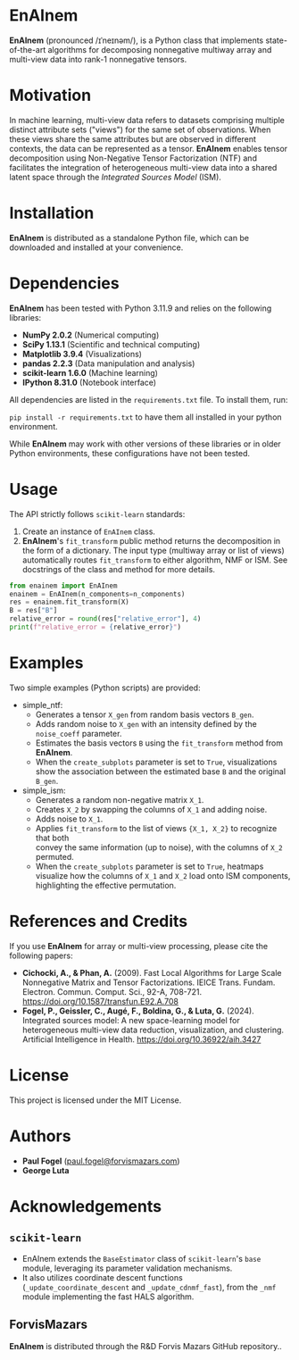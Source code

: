 # EnAInem
**EnAInem** (pronounced /ɪˈneɪnəm/), is a Python class that implements state-of-the-art algorithms 
for decomposing nonnegative multiway array and multi-view data into rank-1 nonnegative tensors.
  
# Motivation
In machine learning, multi-view data refers to datasets comprising multiple distinct attribute sets 
("views") for the same set of observations. When these views share the same attributes but are observed 
in different contexts, the data can be represented as a tensor. **EnAInem** enables tensor decomposition 
using Non-Negative Tensor Factorization (NTF) and facilitates the integration of heterogeneous 
multi-view data into a shared latent space through the *Integrated Sources Model* (ISM).

# Installation
**EnAInem** is distributed as a standalone Python file, which can be downloaded and installed at your convenience.

# Dependencies
**EnAInem** has been tested with Python 3.11.9 and relies on the following libraries:
- **NumPy 2.0.2** (Numerical computing)
- **SciPy 1.13.1** (Scientific and technical computing)
- **Matplotlib 3.9.4** (Visualizations)
- **pandas 2.2.3** (Data manipulation and analysis)
- **scikit-learn 1.6.0** (Machine learning)
- **IPython 8.31.0** (Notebook interface)

All dependencies are listed in the `requirements.txt` file. To install them, run:

 `pip install -r requirements.txt` to have them all installed in your python environment.

While **EnAInem** may work with other versions of these libraries or in older Python environments, 
these configurations have not been tested. 

# Usage
The API strictly follows `scikit-learn` standards:
1. Create an instance of `EnAInem` class.
2. **EnAInem**'s `fit_transform` public method returns the decomposition in the form of a dictionary. The input type (multiway array or list of views) automatically routes `fit_transform` to either algorithm, NMF or ISM. See docstrings of the class and method for more details.
  ```python
  from enainem import EnAInem
  enainem = EnAInem(n_components=n_components)
  res = enainem.fit_transform(X)
  B = res["B"]
  relative_error = round(res["relative_error"], 4)
  print(f"relative_error = {relative_error}")
  ```
 
# Examples
Two simple examples (Python scripts) are provided:
- simple_ntf:
    - Generates a tensor `X_gen` from random basis vectors `B_gen`. 
    - Adds random noise to `X_gen` with an intensity defined by the `noise_coeff` parameter.
    - Estimates the basis vectors `B` using the `fit_transform` method from **EnAInem**.
    - When the `create_subplots` parameter is set to `True`, visualizations show the association 
      between the estimated base `B` and the original `B_gen`.
- simple_ism:
    - Generates a random non-negative matrix `X_1`.
    - Creates `X_2` by swapping the columns of `X_1` and adding noise.
    - Adds noise to `X_1`.
    - Applies `fit_transform` to the list of views `{X_1, X_2}` to recognize that both  
      convey the same information (up to noise), with the columns of `X_2` permuted.
    - When the `create_subplots` parameter is set to `True`, heatmaps visualize how the columns 
      of `X_1` and `X_2` load onto ISM components, highlighting the effective permutation.

#  References and Credits
If you use **EnAInem** for array or multi-view processing, please cite the following papers:
  - **Cichocki, A., & Phan, A.** (2009). 
  Fast Local Algorithms for Large Scale Nonnegative Matrix 
  and Tensor Factorizations. IEICE Trans. Fundam. Electron. 
  Commun. Comput. Sci., 92-A, 708-721.
  https://doi.org/10.1587/transfun.E92.A.708
- **Fogel, P., Geissler, C., Augé, F., Boldina, G., & Luta, G.** (2024). 
Integrated sources model: A new space-learning model for heterogeneous 
multi-view data reduction, visualization, and clustering. 
Artificial Intelligence in Health.
https://doi.org/10.36922/aih.3427

# License
This project is licensed under the MIT License.

# Authors
- **Paul Fogel** (paul.fogel@forvismazars.com)
- **George Luta**

# Acknowledgements
## **`scikit-learn`**
  - EnAInem extends the `BaseEstimator` class of `scikit-learn`'s `base` module, 
    leveraging its parameter validation mechanisms.
  - It also utilizes coordinate descent functions (`_update_coordinate_descent` and `_update_cdnmf_fast`), from the `_nmf` module implementing the fast HALS algorithm.
##  **ForvisMazars**
**EnAInem** is distributed through the R&D Forvis Mazars GitHub repository..
